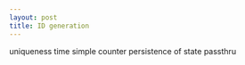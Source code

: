 ```yaml
---
layout: post
title: ID generation
---
```

uniqueness
time
simple counter
persistence of state
passthru 
